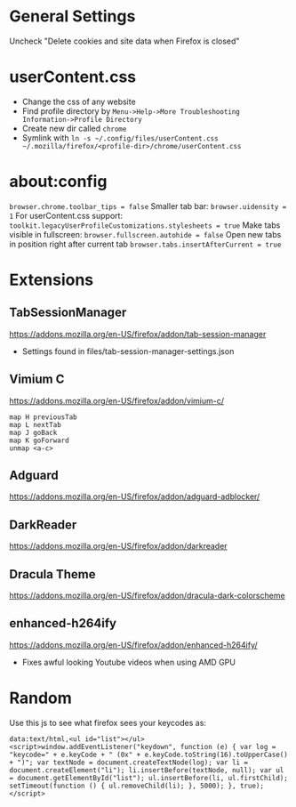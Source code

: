 # General Settings
Uncheck "Delete cookies and site data when Firefox is closed"

# userContent.css
- Change the css of any website
- Find profile directory by `Menu->Help->More Troubleshooting Information->Profile Directory`
- Create new dir called `chrome`
- Symlink with `ln -s ~/.config/files/userContent.css ~/.mozilla/firefox/<profile-dir>/chrome/userContent.css`

# about:config
`browser.chrome.toolbar_tips = false`
Smaller tab bar:
`browser.uidensity = 1`
For userContent.css support:
`toolkit.legacyUserProfileCustomizations.stylesheets = true`
Make tabs visible in fullscreen:
`browser.fullscreen.autohide = false`
Open new tabs in position right after current tab
`browser.tabs.insertAfterCurrent = true`

# Extensions
## TabSessionManager
https://addons.mozilla.org/en-US/firefox/addon/tab-session-manager
- Settings found in files/tab-session-manager-settings.json
## Vimium C
https://addons.mozilla.org/en-US/firefox/addon/vimium-c/
```
map H previousTab
map L nextTab
map J goBack
map K goForward
unmap <a-c>
```
## Adguard
https://addons.mozilla.org/en-US/firefox/addon/adguard-adblocker/
## DarkReader
https://addons.mozilla.org/en-US/firefox/addon/darkreader
## Dracula Theme
https://addons.mozilla.org/en-US/firefox/addon/dracula-dark-colorscheme
## enhanced-h264ify
https://addons.mozilla.org/en-US/firefox/addon/enhanced-h264ify/
- Fixes awful looking Youtube videos when using AMD GPU

# Random
Use this js to see what firefox sees your keycodes as:
```
data:text/html,<ul id="list"></ul><script>window.addEventListener("keydown", function (e) { var log = "keycode=" + e.keyCode + " (0x" + e.keyCode.toString(16).toUpperCase() + ")"; var textNode = document.createTextNode(log); var li = document.createElement("li"); li.insertBefore(textNode, null); var ul = document.getElementById("list"); ul.insertBefore(li, ul.firstChild); setTimeout(function () { ul.removeChild(li); }, 5000); }, true);</script>
```

